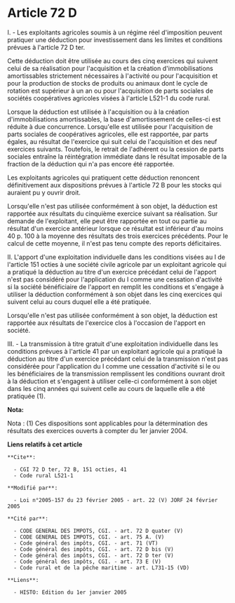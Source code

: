 # Article 72 D

I. - Les exploitants agricoles soumis à un régime réel d'imposition peuvent pratiquer une déduction pour investissement dans
les limites et conditions prévues à l'article 72 D ter.

Cette déduction doit être utilisée au cours des cinq exercices qui suivent celui de sa réalisation pour l'acquisition et la
création d'immobilisations amortissables strictement nécessaires à l'activité ou pour l'acquisition et pour la production de
stocks de produits ou animaux dont le cycle de rotation est supérieur à un an ou pour l'acquisition de parts sociales de
sociétés coopératives agricoles visées à l'article L521-1 du code rural.

Lorsque la déduction est utilisée à l'acquisition ou à la création d'immobilisations amortissables, la base d'amortissement
de celles-ci est réduite à due concurrence. Lorsqu'elle est utilisée pour l'acquisition de parts sociales de coopératives
agricoles, elle est rapportée, par parts égales, au résultat de l'exercice qui suit celui de l'acquisition et des neuf
exercices suivants. Toutefois, le retrait de l'adhérent ou la cession de parts sociales entraîne la réintégration immédiate
dans le résultat imposable de la fraction de la déduction qui n'a pas encore été rapportée.

Les exploitants agricoles qui pratiquent cette déduction renoncent définitivement aux dispositions prévues à l'article 72 B
pour les stocks qui auraient pu y ouvrir droit.

Lorsqu'elle n'est pas utilisée conformément à son objet, la déduction est rapportée aux résultats du cinquième exercice
suivant sa réalisation. Sur demande de l'exploitant, elle peut être rapportée en tout ou partie au résultat d'un exercice
antérieur lorsque ce résultat est inférieur d'au moins 40 p. 100 à la moyenne des résultats des trois exercices précédents.
Pour le calcul de cette moyenne, il n'est pas tenu compte des reports déficitaires.

II. L'apport d'une exploitation individuelle dans les conditions visées au I de l'article 151 octies à une société civile
agricole par un exploitant agricole qui a pratiqué la déduction au titre d'un exercice précédant celui de l'apport n'est pas
considéré pour l'application du I comme une cessation d'activité si la société bénéficiaire de l'apport en remplit les
conditions et s'engage à utiliser la déduction conformément à son objet dans les cinq exercices qui suivent celui au cours
duquel elle a été pratiquée.

Lorsqu'elle n'est pas utilisée conformément à son objet, la déduction est rapportée aux résultats de l'exercice clos à
l'occasion de l'apport en société.

III. - La transmission à titre gratuit d'une exploitation individuelle dans les conditions prévues à l'article 41 par un
exploitant agricole qui a pratiqué la déduction au titre d'un exercice précédant celui de la transmission n'est pas
considérée pour l'application du I comme une cessation d'activité si le ou les bénéficiaires de la transmission remplissent
les conditions ouvrant droit à la déduction et s'engagent à utiliser celle-ci conformément à son objet dans les cinq années
qui suivent celle au cours de laquelle elle a été pratiquée (1).

**Nota:**

Nota : (1) Ces dispositions sont applicables pour la détermination des résultats des exercices ouverts à compter du 1er
janvier 2004.

**Liens relatifs à cet article**

	**Cite**:

	  - CGI 72 D ter, 72 B, 151 octies, 41
	  - Code rural L521-1

	**Modifié par**:

	  - Loi n°2005-157 du 23 février 2005 - art. 22 (V) JORF 24 février 2005

	**Cité par**:

	  - CODE GENERAL DES IMPOTS, CGI. - art. 72 D quater (V)
	  - CODE GENERAL DES IMPOTS, CGI. - art. 75 A. (V)
	  - Code général des impôts, CGI. - art. 71 (VT)
	  - Code général des impôts, CGI. - art. 72 D bis (V)
	  - Code général des impôts, CGI. - art. 72 D ter (V)
	  - Code général des impôts, CGI. - art. 73 E (V)
	  - Code rural et de la pêche maritime - art. L731-15 (VD)

	**Liens**:

	  - HISTO: Edition du 1er janvier 2005
